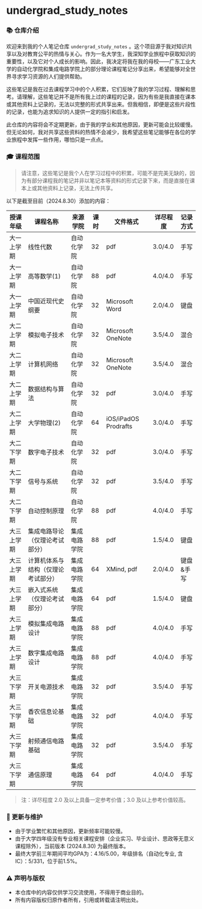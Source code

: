 # undergrad_study_notes

### 📚 仓库介绍

欢迎来到我的个人笔记仓库 `undergrad_study_notes` 。这个项目源于我对知识共享以及对教育公平的热情与关心。作为一名大学生，我深知学业旅程中获取知识的重要性，以及它对个人成长的影响。因此，我决定将我在我的母校——广东工业大学的自动化学院和集成电路学院上的部分理论课程笔记分享出来，希望能够对全世界寻求学习资源的人们提供帮助。

这些笔记是我在过去课程学习中的个人积累，它们反映了我的学习过程、理解和思考。请理解，这些笔记并不是所有我上过的课程的记录，因为有些是我直接在课本或其他资料上记录的，无法以完整的形式共享出来。但我相信，即便是这些片段性的记录，也能为追求知识的人提供一定的指引和启发。

此仓库的内容将会不定期更新，由于我的学业和其他原因，更新可能会比较缓慢。但无论如何，我对共享这些资料的热情不会减少，我希望这些笔记能够在各位的学业旅程中发挥一些作用，哪怕只是一点点。

### 🎓 课程范围

> 请注意，这些笔记是我个人在学习过程中的积累，可能不是完美无缺的，因为有部分课程我的笔记并非以笔记本等资料的形式记录下来，而是直接在课本上或其他资料上记录，无法上传共享。

以下是截至目前（2024.8.30）添加的内容：

| 授课年级  | 课程名称              | 来源学院   | 课时  | 文件格式                 | 详尽程度    | 记录方式  |
| ----- | ----------------- | ------ | --- | -------------------- | ------- | ----- |
| 大一上学期 | 线性代数              | 自动化学院  | 32  | pdf                  | 3.0/4.0 | 手写    |
| 大一上学期 | 高等数学(1)           | 自动化学院  | 88  | pdf                  | 4.0/4.0 | 手写    |
| 大一上学期 | 中国近现代史纲要          | 自动化学院  | 32  | Microsoft Word       | 2.0/4.0 | 键盘    |
| 大二上学期 | 模拟电子技术            | 自动化学院  | 32  | Microsoft OneNote    | 3.5/4.0 | 混合    |
| 大二上学期 | 计算机网络             | 自动化学院  | 32  | Microsoft OneNote    | 3.5/4.0 | 混合    |
| 大二上学期 | 数据结构与算法           | 自动化学院  | 32  | pdf                  | 3.0/4.0 | 手写    |
| 大二上学期 | 大学物理(2)           | 自动化学院  | 64  | iOS/iPadOS Prodrafts | 3.0/4.0 | 手写    |
| 大二下学期 | 数字电子技术            | 自动化学院  | 32  | pdf                  | 3.0/4.0 | 手写    |
| 大二下学期 | 信号与系统             | 自动化学院  | 32  | pdf                  | 3.5/4.0 | 手写    |
| 大二下学期 | 自动控制原理            | 自动化学院  | 88  | pdf                  | 4.0/4.0 | 手写    |
| 大三上学期 | 集成电路导论（仅理论考试部分）   | 集成电路学院 | 88  | pdf                  | 1.5/4.0 | 键盘    |
| 大三上学期 | 计算机体系与结构（仅理论考试部分） | 集成电路学院 | 64  | XMind, pdf           | 2.0/4.0 | 键盘&手写 |
| 大三上学期 | 嵌入式系统（仅理论考试部分）    | 集成电路学院 | 64  | pdf                  | 1.5/4.0 | 键盘    |
| 大三上学期 | 模拟集成电路设计          | 集成电路学院 | 88  | pdf                  | 4.0/4.0 | 手写    |
| 大三上学期 | 数字集成电路设计          | 集成电路学院 | 88  | pdf                  | 4.0/4.0 | 手写    |
| 大三下学期 | 开关电源技术            | 集成电路学院 | 32  | pdf                  | 3.5/4.0 | 手写    |
| 大三下学期 | 香农信息论基础           | 集成电路学院 | 32  | pdf                  | 4.0/4.0 | 手写    |
| 大三下学期 | 射频通信电路基础          | 集成电路学院 | 32  | pdf                  | 3.5/4.0 | 手写    |
| 大三下学期 | 通信原理              | 集成电路学院 | 64  | pdf                  | 4.0/4.0 | 手写    |

> 注：详尽程度 2.0 及以上具备一定参考价值；3.0 及以上参考价值较高。

### 🔄 更新与维护

- 由于学业繁忙和其他原因，更新频率可能较慢。
- 由于大学四年级没有专业相关课程安排（企业实习、毕业设计、思政等无意义课程除外），当前版本 (2024.8.30) 为最终版本。
- 最终大学前三年期间平均GPA为：4.16/5.00，年级排名（自动化专业, 含IC）：5/331，位于前1.5%。

### ⚠️ 声明与版权

- 本仓库中的内容仅供学习交流使用，不得用于商业目的。
- 所有内容版权归原作者所有，引用或转载请注明出处。

